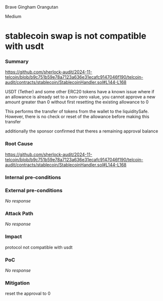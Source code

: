 Brave Gingham Orangutan

Medium

# stablecoin swap is not compatible with usdt

### Summary

https://github.com/sherlock-audit/2024-11-telcoin/blob/b9c751b59e78a7123a636e31ecafc9147046f190/telcoin-audit/contracts/stablecoin/StablecoinHandler.sol#L144-L168

USDT (Tether) and some other ERC20 tokens have a known issue where if an allowance is already set to a non-zero value, you cannot approve a new amount greater than 0 without first resetting the existing allowance to 0

This performs the transfer of tokens from the wallet to the liquiditySafe. However, there is no check or reset of the allowance before making this transfer

additionally the sponsor confirmed that theres a remaining approval balance
### Root Cause

https://github.com/sherlock-audit/2024-11-telcoin/blob/b9c751b59e78a7123a636e31ecafc9147046f190/telcoin-audit/contracts/stablecoin/StablecoinHandler.sol#L144-L168

### Internal pre-conditions


### External pre-conditions

_No response_

### Attack Path

_No response_

### Impact

protocol not compatible with usdt

### PoC

_No response_

### Mitigation

reset the approval to 0